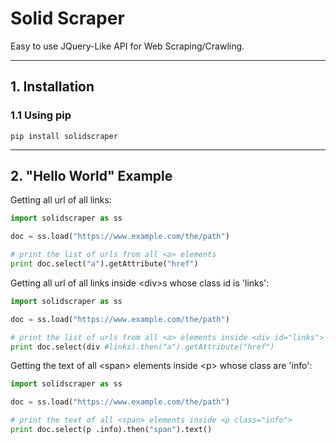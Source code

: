 
# Solid Scraper

Easy to use JQuery-Like API for Web Scraping/Crawling.

---
## 1. Installation

### 1.1 Using pip

````
pip install solidscraper
````

---
## 2. "Hello World" Example

Getting all url of all links:

````python
import solidscraper as ss

doc = ss.load("https://www.example.com/the/path")

# print the list of urls from all <a> elements
print doc.select("a").getAttribute("href")
````

Getting all url of all links inside \<div\>s whose class id is 'links':

````python
import solidscraper as ss

doc = ss.load("https://www.example.com/the/path")

# print the list of urls from all <a> elements inside <div id="links">
print doc.select(div #links).then("a").getAttribute("href")
````

Getting the text of all \<span\> elements inside \<p\> whose class are 'info':

````python
import solidscraper as ss

doc = ss.load("https://www.example.com/the/path")

# print the text of all <span> elements inside <p class="info">
print doc.select(p .info).then("span").text()
````